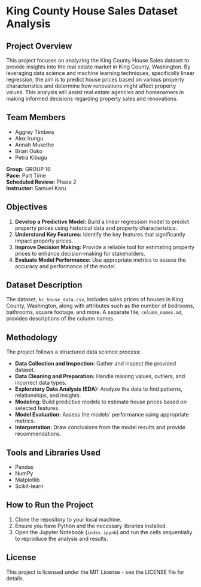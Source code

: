 # King County House Sales Dataset Analysis

## Project Overview
This project focuses on analyzing the King County House Sales dataset to provide insights into the real estate market in King County, Washington. By leveraging data science and machine learning techniques, specifically linear regression, the aim is to predict house prices based on various property characteristics and determine how renovations might affect property values. This analysis will assist real estate agencies and homeowners in making informed decisions regarding property sales and renovations.

## Team Members
- Aggrey Timbwa
- Alex Irungu
- Annah Mukethe
- Brian Ouko
- Petra Kibugu

**Group:** GROUP 16  
**Pace:** Part Time  
**Scheduled Review:** Phase 2  
**Instructor:** Samuel Karu

## Objectives
1. **Develop a Predictive Model:** Build a linear regression model to predict property prices using historical data and property characteristics.
2. **Understand Key Features:** Identify the key features that significantly impact property prices.
3. **Improve Decision Making:** Provide a reliable tool for estimating property prices to enhance decision-making for stakeholders.
4. **Evaluate Model Performance:** Use appropriate metrics to assess the accuracy and performance of the model.

## Dataset Description
The dataset, `kc_house_data.csv`, includes sales prices of houses in King County, Washington, along with attributes such as the number of bedrooms, bathrooms, square footage, and more. A separate file, `column_names.md`, provides descriptions of the column names.

## Methodology
The project follows a structured data science process:
- **Data Collection and Inspection:** Gather and inspect the provided dataset.
- **Data Cleaning and Preparation:** Handle missing values, outliers, and incorrect data types.
- **Exploratory Data Analysis (EDA):** Analyze the data to find patterns, relationships, and insights.
- **Modeling:** Build predictive models to estimate house prices based on selected features.
- **Model Evaluation:** Assess the models' performance using appropriate metrics.
- **Interpretation:** Draw conclusions from the model results and provide recommendations.

## Tools and Libraries Used
- Pandas
- NumPy
- Matplotlib
- Scikit-learn

## How to Run the Project
1. Clone the repository to your local machine.
2. Ensure you have Python and the necessary libraries installed.
3. Open the Jupyter Notebook (`index.ipynb`) and run the cells sequentially to reproduce the analysis and results.

## License
This project is licensed under the MIT License - see the LICENSE file for details.